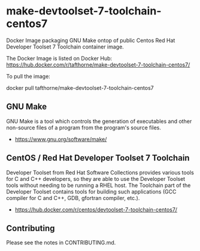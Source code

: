 # make-devtoolset-7-toolchain-centos7

Docker Image packaging GNU Make ontop of public Centos Red Hat Developer 
Toolset 7 Toolchain container image.

The Docker Image is listed on Docker Hub:
https://hub.docker.com/r/tafthorne/make-devtoolset-7-toolchain-centos7/

To pull the image:

 docker pull tafthorne/make-devtoolset-7-toolchain-centos7

## GNU Make

GNU Make is a tool which controls the generation of executables and other
non-source files of a program from the program's source files.

* https://www.gnu.org/software/make/

## CentOS / Red Hat Developer Toolset 7 Toolchain

Developer Toolset from Red Hat Software Collections provides various tools for
C and C++ developers, so they are able to use the Developer Toolset tools
without needing to be running a RHEL host. The Toolchain part of the Developer
Toolset contains tools for building such applications (GCC compiler for C and
C++, GDB, gfortran compiler, etc.).

* https://hub.docker.com/r/centos/devtoolset-7-toolchain-centos7/

## Contributing

Please see the notes in CONTRIBUTING.md.

